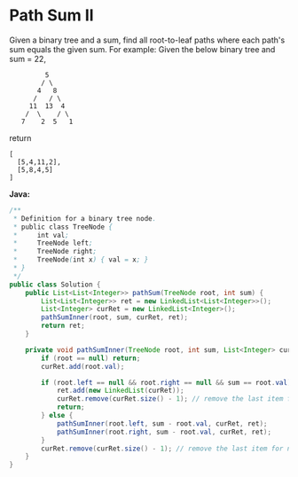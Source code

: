 # Path Sum II

Given a binary tree and a sum, find all root-to-leaf paths where each path's sum equals the given sum.
For example:
Given the below binary tree and sum = 22,

             5
            / \
           4   8
          /   / \
         11  13  4
        /  \    / \
       7    2  5   1

return

    [
      [5,4,11,2],
      [5,8,4,5]
    ]

**Java:**
```java
/**
 * Definition for a binary tree node.
 * public class TreeNode {
 *     int val;
 *     TreeNode left;
 *     TreeNode right;
 *     TreeNode(int x) { val = x; }
 * }
 */
public class Solution {
    public List<List<Integer>> pathSum(TreeNode root, int sum) {
        List<List<Integer>> ret = new LinkedList<List<Integer>>();
        List<Integer> curRet = new LinkedList<Integer>();
        pathSumInner(root, sum, curRet, ret);
        return ret;
    }

    private void pathSumInner(TreeNode root, int sum, List<Integer> curRet, List<List<Integer>> ret) {
        if (root == null) return;
        curRet.add(root.val);

        if (root.left == null && root.right == null && sum == root.val) {
            ret.add(new LinkedList(curRet));
            curRet.remove(curRet.size() - 1); // remove the last item for next iteration
            return;
        } else {
            pathSumInner(root.left, sum - root.val, curRet, ret);
            pathSumInner(root.right, sum - root.val, curRet, ret);
        }
        curRet.remove(curRet.size() - 1); // remove the last item for next iteration
    }
}
```
